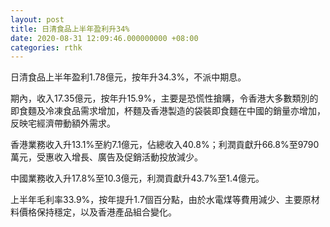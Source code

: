 ```yaml
---
layout: post
title: 日清食品上半年盈利升34%
date: 2020-08-31 12:09:46.000000000 +08:00
categories: rthk
---
```


日清食品上半年盈利1.78億元，按年升34.3%，不派中期息。

期內，收入17.35億元，按年升15.9%，主要是恐慌性搶購，令香港大多數類別的即食麵及冷凍食品需求增加，杯麵及香港製造的袋裝即食麵在中國的銷量亦增加，反映宅經濟帶動額外需求。

香港業務收入升13.1%至約7.1億元，佔總收入40.8%；利潤貢獻升66.8%至9790萬元，受惠收入增長、廣告及促銷活動投放減少。

中國業務收入升17.8%至10.3億元，利潤貢獻升43.7%至1.4億元。

上半年毛利率33.9%，按年提升1.7個百分點，由於水電煤等費用減少、主要原材料價格保持穩定，以及香港產品組合變化。
